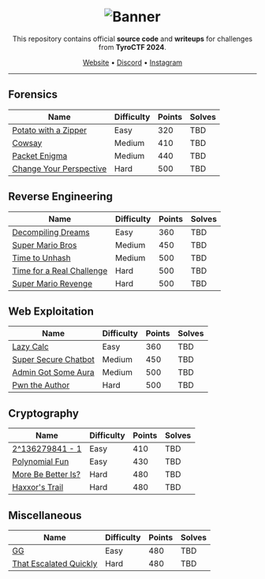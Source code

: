 <div align="center">

# ![Banner][Banner]

This repository contains official **source code** and **writeups** for challenges from **TyroCTF 2024**.

[Website][Website] •  [Discord][Discord] •  [Instagram][Instagram]

---

</div>

## Forensics

| Name                                    | Difficulty | Points | Solves |
| --------------------------------------- | ---------- | ------ | ------ |
| [Potato with a Zipper](forensics/potato-with-a-zipper/README.md) | Easy | 320     | TBD    |
| [Cowsay](forensics/cowsay/README.md) | Medium | 410 | TBD |
| [Packet Enigma](forensics/packet-enigma/README.md) | Medium | 440 | TBD |
| [Change Your Perspective](forensics/change-your-perspective/README.md) | Hard | 500 | TBD |

## Reverse Engineering

| Name                                      | Difficulty | Points | Solves |
| ----------------------------------------- | ---------- | ------ | ------ |
| [Decompiling Dreams](reverse/decompiling-dreams/README.md) | Easy | 360 | TBD |
| [Super Mario Bros](reverse/super-mario-bros/README.md) | Medium | 450 | TBD |
| [Time to Unhash](reverse/time-to-unhash/README.md) | Medium | 500 | TBD |
| [Time for a Real Challenge](reverse/time-for-a-real-challenge/README.md) | Hard | 500 | TBD |
| [Super Mario Revenge](reverse/super-mario-revenge/README.md) | Hard | 500 | TBD |

## Web Exploitation

| Name                                     | Difficulty | Points | Solves |
| ---------------------------------------- | ---------- | ------ | ------ |
| [Lazy Calc](web/lazy-calc/README.md) | Easy | 360 | TBD |
| [Super Secure Chatbot](web/super-secure-chatbot/README.md) | Medium | 450 | TBD |
| [Admin Got Some Aura](web/admin-got-some-aura/README.md) | Medium | 500 | TBD |
| [Pwn the Author](web/pwn-the-author/README.md) | Hard | 500 | TBD |

## Cryptography

| Name                                    | Difficulty | Points | Solves |
| --------------------------------------- | ---------- | ------ | ------ |
| [2^136279841 - 1](crypto/2-to-136279841-minus-1/README.md) | Easy | 410 | TBD |
| [Polynomial Fun](crypto/polynomial-fun/README.md) | Easy | 430 | TBD |
| [More Be Better Is?](crypto/more-be-better-is/README.md) | Hard | 480 | TBD |
| [Haxxor's Trail](crypto/haxxors-trail/README.md) | Hard | 480 | TBD |

## Miscellaneous

| Name                              | Difficulty | Points | Solves |
| --------------------------------- | ---------- | ------ | ------ |
| [GG](misc/gg/README.md) | Easy | 480 | TBD |
| [That Escalated Quickly](misc/that-escalated-quickly/README.md) | Hard | 480 | TBD |

[Banner]: https://i.imgur.com/39cvOcC.png
[Website]: https://cseciitb.github.io/
[Instagram]: https://www.instagram.com/csec.iitb/
[Discord]: https://discord.com/invite/hYthhnGVdN